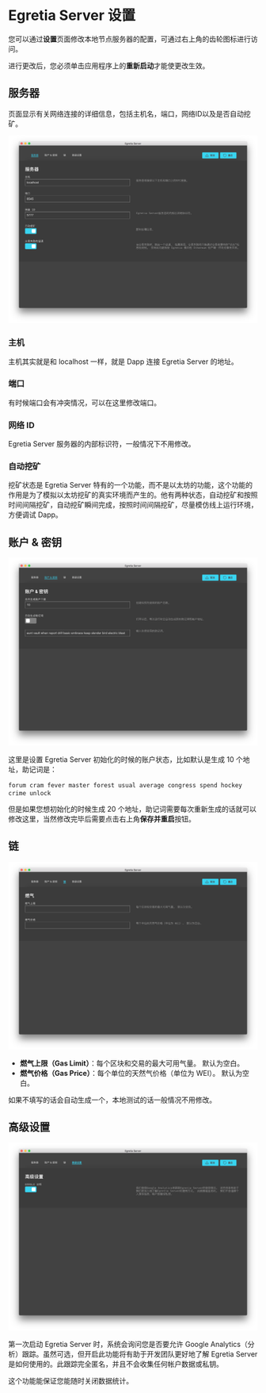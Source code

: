 # Egretia Server 设置

您可以通过**设置**页面修改本地节点服务器的配置，可通过右上角的齿轮图标进行访问。

进行更改后，您必须单击应用程序上的**重新启动**才能使更改生效。

## 服务器

页面显示有关网络连接的详细信息，包括主机名，端口，网络ID以及是否自动挖矿。

![](pic5.png)

### 主机

主机其实就是和 localhost 一样，就是 Dapp 连接 Egretia Server 的地址。

### 端口

有时候端口会有冲突情况，可以在这里修改端口。

### 网络 ID

Egretia Server 服务器的内部标识符，一般情况下不用修改。

### 自动挖矿

挖矿状态是 Egretia Server 特有的一个功能，而不是以太坊的功能，这个功能的作用是为了模拟以太坊挖矿的真实环境而产生的。他有两种状态，自动挖矿和按照时间间隔挖矿，自动挖矿瞬间完成，按照时间间隔挖矿，尽量模仿线上运行环境，方便调试 Dapp。


## 账户 & 密钥

![](pic6.png)

这里是设置 Egretia Server 初始化的时候的账户状态，比如默认是生成 10 个地址，助记词是：

    forum cram fever master forest usual average congress spend hockey crime unlock

但是如果您想初始化的时候生成 20 个地址，助记词需要每次重新生成的话就可以修改这里，当然修改完毕后需要点击右上角**保存并重启**按钮。

## 链

![](pic7.png)

* **燃气上限（Gas Limit）**：每个区块和交易的最大可用气量。 默认为空白。
* **燃气价格（Gas Price）**：每个单位的天然气价格（单位为 WEI）。 默认为空白。

如果不填写的话会自动生成一个，本地测试的话一般情况不用修改。

## 高级设置

![](pic8.png)

第一次启动 Egretia Server 时，系统会询问您是否要允许 Google Analytics（分析）跟踪。虽然可选，但开启此功能将有助于开发团队更好地了解 Egretia Server 是​​如何使用的。此跟踪完全匿名，并且不会收集任何帐户数据或私钥。

这个功能能保证您能随时关闭数据统计。

